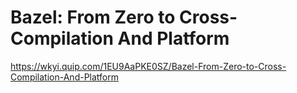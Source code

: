 # Bazel: From Zero to Cross-Compilation And Platform

https://wkyi.quip.com/1EU9AaPKE0SZ/Bazel-From-Zero-to-Cross-Compilation-And-Platform
